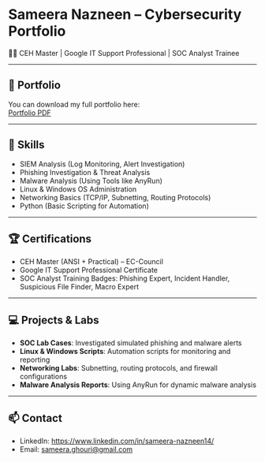 # Sameera Nazneen – Cybersecurity Portfolio

👩‍💻 CEH Master | Google IT Support Professional | SOC Analyst Trainee

---

## 📄 Portfolio
You can download my full portfolio here:  
[Portfolio PDF](portfolio.pdf)

---

## 🧠 Skills
- SIEM Analysis (Log Monitoring, Alert Investigation)  
- Phishing Investigation & Threat Analysis  
- Malware Analysis (Using Tools like AnyRun)  
- Linux & Windows OS Administration  
- Networking Basics (TCP/IP, Subnetting, Routing Protocols)  
- Python (Basic Scripting for Automation)

---

## 🏆 Certifications
- CEH Master (ANSI + Practical) – EC-Council  
- Google IT Support Professional Certificate  
- SOC Analyst Training Badges: Phishing Expert, Incident Handler, Suspicious File Finder, Macro Expert

---

## 💻 Projects & Labs
- **SOC Lab Cases**: Investigated simulated phishing and malware alerts  
- **Linux & Windows Scripts**: Automation scripts for monitoring and reporting  
- **Networking Labs**: Subnetting, routing protocols, and firewall configurations  
- **Malware Analysis Reports**: Using AnyRun for dynamic malware analysis  

---

## 📫 Contact
- LinkedIn: https://www.linkedin.com/in/sameera-nazneen14/
- Email: sameera.ghouri@gmail.com
  
